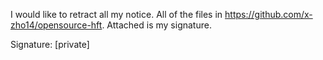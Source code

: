 I would like to retract all my notice. All of the files in https://github.com/x-zho14/opensource-hft. Attached is my signature.

Signature: [private]
